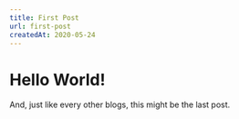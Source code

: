 ```yaml
---
title: First Post
url: first-post
createdAt: 2020-05-24
---
```


# Hello World!

And, just like every other blogs, this might be the last post.
